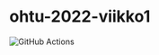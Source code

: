 # ohtu-2022-viikko1
![GitHub Actions](https://github.com/ptappola/ohtu-2022-viikko1/actions/workflows/gradle.yml/badge.svg)
